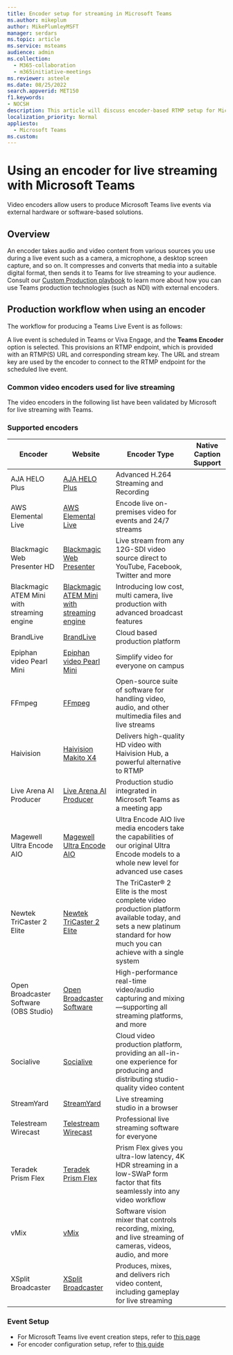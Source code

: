 ```yaml
---
title: Encoder setup for streaming in Microsoft Teams
ms.author: mikeplum
author: MikePlumleyMSFT
manager: serdars
ms.topic: article
ms.service: msteams
audience: admin
ms.collection: 
  - M365-collaboration
  - m365initiative-meetings
ms.reviewer: asteele
ms.date: 08/25/2022
search.appverid: MET150
f1.keywords:
- NOCSH
description: This article will discuss encoder-based RTMP setup for Microsoft Teams streaming events.
localization_priority: Normal
appliesto: 
  - Microsoft Teams
ms.custom:
---
```


# Using an encoder for live streaming with Microsoft Teams

Video encoders allow users to produce Microsoft Teams live events via external hardware or software-based solutions.

## Overview

An encoder takes audio and video content from various sources you use during a live event such as a camera, a microphone, a desktop screen capture, and so on. It compresses and converts that media into a suitable digital format, then sends it to Teams for live streaming to your audience. Consult our [Custom Production playbook](https://aka.ms/CustomProductionVEP) to learn more about how you can use Teams production technologies (such as NDI) with external encoders.

## Production workflow when using an encoder

The workflow for producing a Teams Live Event is as follows:

A live event is scheduled in Teams or Viva Engage, and the **Teams Encoder** option is selected. This provisions an RTMP endpoint, which is provided with an RTMP(S) URL and corresponding stream key. The URL and stream key are used by the encoder to connect to the RTMP endpoint for the scheduled live event.

### Common video encoders used for live streaming

The video encoders in the following list have been validated by Microsoft for live streaming with Teams. 

### Supported encoders

|Encoder                                |Website  |Encoder Type|Native Caption Support|
|---------------------------------------|---------|---------|---------|
|AJA HELO Plus                          |[AJA HELO Plus](https://www.aja.com/products/helo-plus) |Advanced H.264 Streaming and Recording ||
|AWS Elemental Live                     |[AWS Elemental Live](https://aws.amazon.com/elemental-live/) |Encode live on-premises video for events and 24/7 streams ||
|Blackmagic Web Presenter HD            |[Blackmagic Web Presenter](https://www.blackmagicdesign.com/products/blackmagicwebpresenter) |Live stream from any 12G-SDI video source direct to YouTube, Facebook, Twitter and more ||
|Blackmagic ATEM Mini with streaming engine               |[Blackmagic ATEM Mini with streaming engine](https://www.blackmagicdesign.com/products/atemmini) |Introducing low cost, multi camera, live production with advanced broadcast features||
|BrandLive                              |[BrandLive](https://www.brandlive.com/) |Cloud based production platform||
|Epiphan video Pearl Mini               |[Epiphan video Pearl Mini](https://www.epiphan.com/products/pearl-mini/) |Simplify video for everyone on campus ||
|FFmpeg                                 |[FFmpeg](https://ffmpeg.org/) |Open-source suite of software for handling video, audio, and other multimedia files and live streams||
|Haivision                              |[Haivision Makito X4](https://www.haivision.com/microsoft/stream) |Delivers high-quality HD video with Haivision Hub, a powerful alternative to RTMP||
|Live Arena AI Producer                 |[Live Arena AI Producer](https://www.livearena.com/) |Production studio integrated in Microsoft Teams as a meeting app||
|Magewell Ultra Encode AIO              |[Magewell Ultra Encode AIO](https://www.magewell.com/ultra-encode-aio) |Ultra Encode AIO live media encoders take the capabilities of our original Ultra Encode models to a whole new level for advanced use cases ||
|Newtek TriCaster 2 Elite               |[Newtek TriCaster 2 Elite](https://www.vizrt.com/products/tricaster/tricaster-2-elite/) |The TriCaster® 2 Elite is the most complete video production platform available today, and sets a new platinum standard for how much you can achieve with a single system||
|Open Broadcaster Software (OBS Studio) |[Open Broadcaster Software](https://obsproject.com/) |High-performance real-time video/audio capturing and mixing—supporting all streaming platforms, and more||
|Socialive                              |[Socialive](https://socialive.us/) |Cloud video production platform, providing an all-in-one experience for producing and distributing studio-quality video content||
|StreamYard                             |[StreamYard](https://streamyard.com/) |Live streaming studio in a browser||
|Telestream Wirecast                    |[Telestream Wirecast](https://www.telestream.net/wirecast/overview.htm) |Professional live streaming software for everyone||
|Teradek Prism Flex                     |[Teradek Prism Flex](https://teradek.com/pages/prism) |Prism Flex gives you ultra-low latency, 4K HDR streaming in a low-SWaP form factor that fits seamlessly into any video workflow ||
|vMix                                   |[vMix](https://www.vmix.com/) |Software vision mixer that controls recording, mixing, and live streaming of cameras, videos, audio, and more||
|XSplit Broadcaster                     |[XSplit Broadcaster](https://www.xsplit.com/) |Produces, mixes, and delivers rich video content, including gameplay for live streaming||

### Event Setup

- For Microsoft Teams live event creation steps, refer to [this page](/microsoftteams/teams-stream-create-event) 
- For encoder configuration setup, refer to [this guide](/microsoftteams/teams-encoder-configuration)








